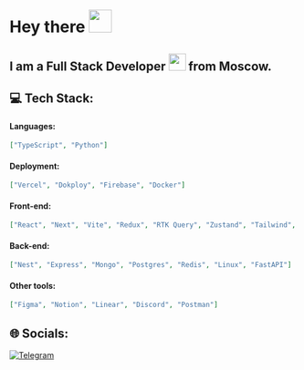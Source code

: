 # Hey there <img src="https://media.giphy.com/media/hvRJCLFzcasrR4ia7z/giphy.gif" width="40">

## I am a Full Stack Developer <img src="https://media.giphy.com/media/WUlplcMpOCEmTGBtBW/giphy.gif" width="30"> from Moscow.

## 💻 Tech Stack:

#### Languages:
```json
["TypeScript", "Python"]
```

#### Deployment:
```json
["Vercel", "Dokploy", "Firebase", "Docker"]
```

#### Front-end:
```json
["React", "Next", "Vite", "Redux", "RTK Query", "Zustand", "Tailwind", "etc"]
```

#### Back-end:
```json
["Nest", "Express", "Mongo", "Postgres", "Redis", "Linux", "FastAPI"]
```

#### Other tools:
```json
["Figma", "Notion", "Linear", "Discord", "Postman"]
```

## 🌐 Socials:
[![Telegram](https://img.shields.io/badge/Telegram-2CA5E0?style=flat-squeare&logo=telegram&logoColor=white)](https://t.me/cvlogs)
